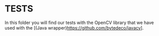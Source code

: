 # TESTS

In this folder you will find our tests with the OpenCV library that we have used with the [(Java wrapper)https://github.com/bytedeco/javacv].

